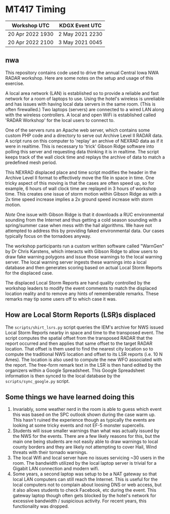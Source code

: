 MT417 Timing
============

Workshop UTC | KDGX Event UTC
----- | ----
20 Apr 2022 1930 | 2 May 2021 2230
20 Apr 2022 2100 | 3 May 2021 0045

nwa
---

This repository contains code used to drive the annual Central Iowa NWA
RADAR workshop.  Here are some notes on the setup and usage of this
exercise.

A local area network (LAN) is established so to provide a reliable and
fast network for a room of laptops to use.  Using the hotel's wireless
is unreliable and has issues with having local data servers in the same
room.  (This is often firewalled.) Two laptops (servers) are connected to a wired LAN along with the
wireless controllers.  A local and open WiFi is established called
'RADAR Workshop' for the local users to connect to.

One of the servers runs an Apache web server, which contains some custom
PHP code and a directory to serve out Archive Level II RADAR data.  A
script runs on this computer to 'replay' an archive of NEXRAD data as if
it were in realtime.  This is necessary to 'trick' Gibson Ridge software
into polling this server and requesting data thinking it is in realtime.
The script keeps track of the wall clock time and replays the archive
of data to match a predefined mesh period.

This NEXRAD displaced place and time script modifies the header in the Archive
Level II format to effectively move the file in space in time.  One tricky
aspect of this moving is that the cases are often speed up, so for example,
6 hours of wall clock time are replayed in 3 hours of workshop time.  This
creates one issue of storm motion within Gibson Ridge as with a 2x time speed
increase implies a 2x ground speed increase with storm motion.

*Note* One issue with Gibson Ridge is that it downloads a RUC environmental
sounding from the Internet and thus getting a cold season sounding with a
spring/summer case when mess with the hail algorithms.  We have not attempted
to address this by providing faked environmental data.  Our cases typically
focus on the tornadoes anyway.

The workshop participants run a custom written software called "WarnGen" by
Dr Chris Karstens, which interacts with Gibson Ridge to allow users to draw
fake warning polygons and issue those warnings to the local warning server.  The
local warning server ingests these warnings into a local database and then
generates scoring based on actual Local Storm Reports for the displaced case.

The displaced Local Storm Reports are hand quality controlled by the workshop
leaders to modify the event comments to match the displaced location reality
and to remove any hints of rememberable remarks.  These remarks may tip some
users off to which case it was.

How are Local Storm Reports (LSR)s displaced
---------------------------------------------

The `scripts/shirt_lsrs.py` script queries the IEM's archive for NWS issued
Local Storm Reports nearby in space and time to the transposed event.  The
script computes the spatial offset from the transposed RADAR that the report
occurred and then applies that same offset to the target RADAR location. That
offset is them used to find the nearest city location so to compute the
traditional NWS location and offset to its LSR reports (i.e. 10 N Ames). The
location is also used to compute the new WFO associated with the report.  The
free-form remark text in the LSR is then hand edited by the organizers within
a Google Spreadsheet.  This Google Spreadsheet information is then synced to
the local database by the `scripts/sync_google.py` script.

Some things we have learned doing this
--------------------------------------

1. Invariably, some weather nerd in the room is able to guess which event this
was based on the SPC outlook shown during the case warm up.  This hasn't ruined
the experience though as typically the events are looking at some tricky events
and not EF-5 monster supercells.
2. Students will issue smaller warnings than what was actually issued by the
NWS for the events.  There are a few likely reasons for this, but the main one
being students are not easily able to draw warnings to local county borders and
they are likely not attempting to cover Hail, Wind threats with their tornado
warnings.
3. The local Wifi and local server have no issues servicing ~30 users in the room.
The bandwidth utilized by the local laptop server is trivial for a Gigabit LAN
connection and modern wifi.
4. Some years, a second laptop was setup to be a NAT gateway so that local LAN
computers can still reach the Internet.  This is useful for the local computers
not to complain about loosing DNS or web access, but it also allows students to
check Facebook, etc during the event.  This gateway laptop though often gets
blocked by the hotel's network for excessive bandwidth / suspicious activity.
For recent years, this functionality was dropped.
